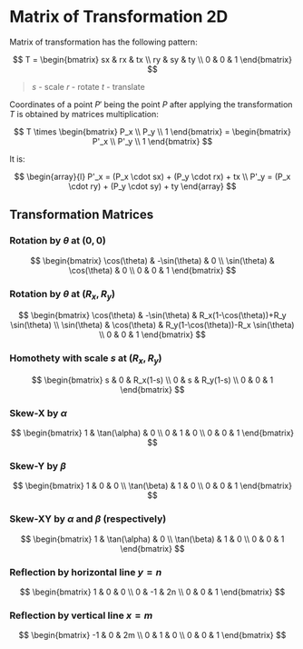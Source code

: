 # Matrix of Transformation 2D

Matrix of transformation has the following pattern:

$$
T = \begin{bmatrix}
sx & rx & tx
\\
ry & sy & ty
\\
0 & 0 & 1
\end{bmatrix}
$$

> _s_ - scale
> _r_ - rotate
> _t_ - translate

Coordinates of a point $P'$ being the point $P$ after applying the transformation $T$ is obtained by matrices multiplication:

$$
T \times \begin{bmatrix}
P_x
\\
P_y
\\ 1
\end{bmatrix} = \begin{bmatrix}
P'_x
\\
P'_y
\\
1
\end{bmatrix}
$$

It is:

$$
\begin{array}{l}
P'_x = (P_x \cdot sx) + (P_y \cdot rx) + tx
\\
P'_y = (P_x \cdot ry) + (P_y \cdot sy) + ty
\end{array}
$$

## Transformation Matrices

### Rotation by $\theta$ at $(0,0)$

$$
\begin{bmatrix}
\cos(\theta) & -\sin(\theta) & 0
\\
\sin(\theta) & \cos(\theta) & 0
\\
0 & 0 & 1
\end{bmatrix}
$$

### Rotation by $\theta$ at $(R_x,R_y)$

$$
\begin{bmatrix}
\cos(\theta) & -\sin(\theta) & R_x(1-\cos(\theta))+R_y \sin(\theta)
\\
\sin(\theta) & \cos(\theta) & R_y(1-\cos(\theta))-R_x \sin(\theta)
\\
0 & 0 & 1
\end{bmatrix}
$$

### Homothety with scale $s$ at $(R_x,R_y)$

$$
\begin{bmatrix}
s & 0 & R_x(1-s)
\\
0 & s & R_y(1-s)
\\
0 & 0 & 1
\end{bmatrix}
$$

### Skew-X by $\alpha$

$$
\begin{bmatrix}
1 & \tan(\alpha) & 0
\\
0 & 1 & 0
\\
0 & 0 & 1
\end{bmatrix}
$$

### Skew-Y by $\beta$

$$
\begin{bmatrix}
1 & 0 & 0
\\
\tan(\beta) & 1 & 0
\\
0 & 0 & 1
\end{bmatrix}
$$

### Skew-XY by $\alpha$ and $\beta$ (respectively)

$$
\begin{bmatrix}
1 & \tan(\alpha) & 0
\\
\tan(\beta) & 1 & 0
\\
0 & 0 & 1
\end{bmatrix}
$$

### Reflection by horizontal line $y=n$

$$
\begin{bmatrix}
1 & 0 & 0
\\
0 & -1 & 2n
\\
0 & 0 & 1
\end{bmatrix}
$$

### Reflection by vertical line $x=m$

$$
\begin{bmatrix}
-1 & 0 & 2m
\\
0 & 1 & 0
\\
0 & 0 & 1
\end{bmatrix}
$$
